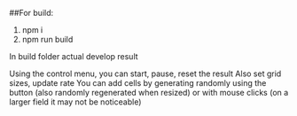 ##For build:
1. npm i
2. npm run build

In build folder actual develop result

Using the control menu, you can start, pause, reset the result
Also set grid sizes, update rate
You can add cells by generating randomly using the button (also randomly regenerated when resized)
or with mouse clicks (on a larger field it may not be noticeable)
